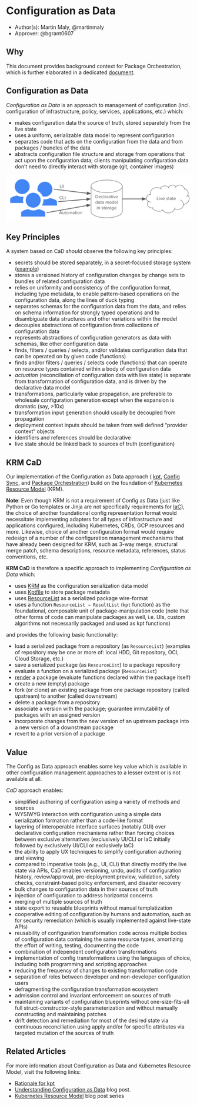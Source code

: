 # Configuration as Data

* Author(s): Martin Maly, @martinmaly
* Approver: @bgrant0607

## Why

This document provides background context for Package Orchestration, which is
further elaborated in a dedicated [document](07-package-orchestration.md).

## Configuration as Data

*Configuration as Data* is an approach to management of configuration (incl.
configuration of infrastructure, policy, services, applications, etc.) which:

* makes configuration data the source of truth, stored separately from the live
  state
* uses a uniform, serializable data model to represent configuration
* separates code that acts on the configuration from the data and from packages
  / bundles of the data
* abstracts configuration file structure and storage from operations that act
  upon the configuration data; clients manipulating configuration data don’t
  need to directly interact with storage (git, container images)

![CaD Overview](./CaD%20Overview.svg)

## Key Principles

A system based on CaD *should* observe the following key principles:

* secrets should be stored separately, in a secret-focused storage system
  ([example](https://cloud.google.com/secret-manager))
* stores a versioned history of configuration changes by change sets to bundles
  of related configuration data
* relies on uniformity and consistency of the configuration format, including
  type metadata, to enable pattern-based operations on the configuration data,
  along the lines of duck typing
* separates schemas for the configuration data from the data, and relies on
  schema information for strongly typed operations and to disambiguate data
  structures and other variations within the model
* decouples abstractions of configuration from collections of configuration data
* represents abstractions of configuration generators as data with schemas, like
  other configuration data
* finds, filters / queries / selects, and/or validates configuration data that
  can be operated on by given code (functions)
* finds and/or filters / queries / selects code (functions) that can operate on
  resource types contained within a body of configuration data
* *actuation* (reconciliation of configuration data with live state) is separate
  from transformation of configuration data, and is driven by the declarative
  data model
* transformations, particularly value propagation, are preferable to wholesale
  configuration generation except when the expansion is dramatic (say, >10x)
* transformation input generation should usually be decoupled from propagation
* deployment context inputs should be taken from well defined “provider context”
  objects
* identifiers and references should be declarative
* live state should be linked back to sources of truth (configuration)

## KRM CaD

Our implementation of the Configuration as Data approach (
[kpt](https://kpt.dev),
[Config Sync](https://cloud.google.com/anthos-config-management/docs/config-sync-overview),
and [Package Orchestration](https://github.com/GoogleContainerTools/kpt/tree/main/porch))
build on the foundation of
[Kubernetes Resource Model](https://github.com/kubernetes/design-proposals-archive/blob/main/architecture/resource-management.md)
(KRM).

**Note**: Even though KRM is not a requirement of Config as Data (just like
Python or Go templates or Jinja are not specifically requirements for
[IaC](https://en.wikipedia.org/wiki/Infrastructure_as_code)), the choice of
another foundational config representation format would necessitate
implementing adapters for all types of infrastructure and applications
configured, including Kubernetes, CRDs, GCP resources and more. Likewise, choice
of another configuration format would require redesign of a number of the
configuration management mechanisms that have already been designed for KRM,
such as 3-way merge, structural merge patch, schema descriptions, resource
metadata, references, status conventions, etc.

**KRM CaD** is therefore a specific approach to implementing *Configuration as
Data* which:
* uses [KRM](https://github.com/kubernetes/design-proposals-archive/blob/main/architecture/resource-management.md)
  as the configuration serialization data model
* uses [Kptfile](https://kpt.dev/reference/schema/kptfile/) to store package
  metadata
* uses [ResourceList](https://kpt.dev/reference/schema/resource-list/) as a
  serialized package wire-format
* uses a function `ResourceList → ResultList` (`kpt` function) as the
  foundational, composable unit of package-manipulation code (note that other
  forms of code can manipulate packages as well, i.e. UIs, custom algorithms
  not necessarily packaged and used as kpt functions)

and provides the following basic functionality:

* load a serialized package from a repository (as `ResourceList`) (examples of
  repository may be one or more of: local HDD, Git repository, OCI, Cloud
  Storage, etc.)
* save a serialized package (as `ResourceList`) to a package repository
* evaluate a function on a serialized package (`ResourceList`)
* [render](https://kpt.dev/book/04-using-functions/01-declarative-function-execution)
  a package (evaluate functions declared within the package itself)
* create a new (empty) package
* fork (or clone) an existing package from one package repository (called
  upstream) to another (called downstream)
* delete a package from a repository
* associate a version with the package; guarantee immutability of packages with
  an assigned version
* incorporate changes from the new version of an upstream package into a new
  version of a downstream package
* revert to a prior version of a package

## Value

The Config as Data approach enables some key value which is available in other
configuration management approaches to a lesser extent or is not available
at all.

*CaD* approach enables:

* simplified authoring of configuration using a variety of methods and sources
* WYSIWYG interaction with configuration using a simple data serialization
  formation rather than a code-like format
* layering of interoperable interface surfaces (notably GUI) over declarative
  configuration mechanisms rather than forcing choices between exclusive
  alternatives (exclusively UI/CLI or IaC initially followed by exclusively
  UI/CLI or exclusively IaC)
* the ability to apply UX techniques to simplify configuration authoring and
  viewing
* compared to imperative tools (e.g., UI, CLI) that directly modify the live
  state via APIs, CaD enables versioning, undo, audits of configuration history,
  review/approval, pre-deployment preview, validation, safety checks,
  constraint-based policy enforcement, and disaster recovery
* bulk changes to configuration data in their sources of truth
* injection of configuration to address horizontal concerns
* merging of multiple sources of truth
* state export to reusable blueprints without manual templatization
* cooperative editing of configuration by humans and automation, such as for
  security remediation (which is usually implemented against live-state APIs)
* reusability of configuration transformation code across multiple bodies of
  configuration data containing the same resource types, amortizing the effort
  of writing, testing, documenting the code
* combination of independent configuration transformations
* implementation of config transformations using the languages of choice,
  including both programming and scripting approaches
* reducing the frequency of changes to existing transformation code
* separation of roles between developer and non-developer configuration users
* defragmenting the configuration transformation ecosystem
* admission control and invariant enforcement on sources of truth
* maintaining variants of configuration blueprints without one-size-fits-all
  full struct-constructor-style parameterization and without manually
  constructing and maintaining patches
* drift detection and remediation for most of the desired state via continuous
  reconciliation using apply and/or for specific attributes via targeted
  mutation of the sources of truth

## Related Articles

For more information about Configuration as Data and Kubernetes Resource Model,
visit the following links:

* [Rationale for kpt](https://kpt.dev/guides/rationale)
* [Understanding Configuration as Data](https://cloud.google.com/blog/products/containers-kubernetes/understanding-configuration-as-data-in-kubernetes)
  blog post.
* [Kubernetes Resource Model](https://cloud.google.com/blog/topics/developers-practitioners/build-platform-krm-part-1-whats-platform)
  blog post series
